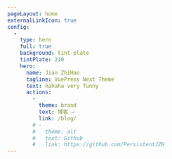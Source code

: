 ```yaml
---
pageLayout: home
externalLinkIcon: true
config:
  -
    type: hero
    full: true
    background: tint-plate
    tintPlate: 210
    hero:
      name: Jian ZhiHao
      tagline: VuePress Next Theme
      text: hahaha very funny
      actions:
        -
          theme: brand
          text: 博客 →
          link: /blog/
        # -
        #   theme: alt
        #   text: Github
        #   link: https://github.com/PersistentJZH
---
```

